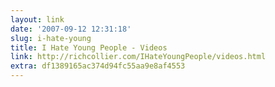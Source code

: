 ```yaml
---
layout: link
date: '2007-09-12 12:31:18'
slug: i-hate-young
title: I Hate Young People - Videos
link: http://richcollier.com/IHateYoungPeople/videos.html
extra: df1389165ac374d94fc55aa9e8af4553
---
```


